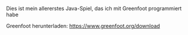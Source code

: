 Dies ist mein allererstes Java-Spiel, das ich mit Greenfoot programmiert habe

Greenfoot herunterladen: https://www.greenfoot.org/download
